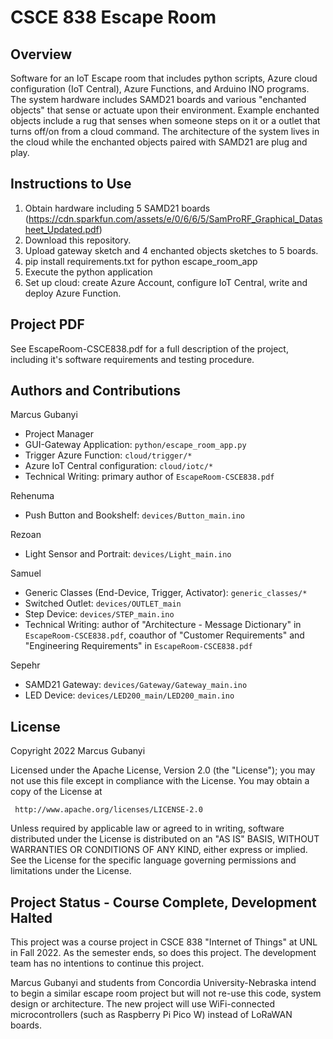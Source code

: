 # CSCE 838 Escape Room

## Overview
Software for an IoT Escape room that includes python scripts, Azure cloud configuration (IoT Central), Azure Functions, and Arduino INO programs. The system hardware includes SAMD21 boards and various "enchanted objects" that sense or actuate upon their environment. Example enchanted objects include a rug that senses when someone steps on it or a outlet that turns off/on from a cloud command. The architecture of the system lives in the cloud while the enchanted objects paired with SAMD21 are plug and play. 

## Instructions to Use
 1. Obtain hardware including 5 SAMD21 boards (https://cdn.sparkfun.com/assets/e/0/6/6/5/SamProRF_Graphical_Datasheet_Updated.pdf)
 2. Download this repository.
 3. Upload gateway sketch and 4 enchanted objects sketches to 5 boards.
 4. pip install requirements.txt for python escape_room_app
 5. Execute the python application
 6. Set up cloud: create Azure Account, configure IoT Central, write and deploy Azure Function.

## Project PDF
See EscapeRoom-CSCE838.pdf for a full description of the project, including it's software requirements and testing procedure.

## Authors and Contributions
Marcus Gubanyi 
 * Project Manager
 * GUI-Gateway Application: `python/escape_room_app.py`
 * Trigger Azure Function: `cloud/trigger/*`
 * Azure IoT Central configuration: `cloud/iotc/*`
 * Technical Writing: primary author of `EscapeRoom-CSCE838.pdf`

Rehenuma
 * Push Button and Bookshelf: `devices/Button_main.ino`

Rezoan
 * Light Sensor and Portrait: `devices/Light_main.ino`

Samuel 
 * Generic Classes (End-Device, Trigger, Activator): `generic_classes/*`
 * Switched Outlet: `devices/OUTLET_main`
 * Step Device: `devices/STEP_main.ino`
 * Technical Writing: author of "Architecture - Message Dictionary" in `EscapeRoom-CSCE838.pdf`, coauthor of "Customer Requirements" and "Engineering Requirements" in `EscapeRoom-CSCE838.pdf`

Sepehr
 * SAMD21 Gateway: `devices/Gateway/Gateway_main.ino`
 * LED Device: `devices/LED200_main/LED200_main.ino`
## License
   Copyright 2022 Marcus Gubanyi

   Licensed under the Apache License, Version 2.0 (the "License");
   you may not use this file except in compliance with the License.
   You may obtain a copy of the License at

     http://www.apache.org/licenses/LICENSE-2.0

   Unless required by applicable law or agreed to in writing, software
   distributed under the License is distributed on an "AS IS" BASIS,
   WITHOUT WARRANTIES OR CONDITIONS OF ANY KIND, either express or implied.
   See the License for the specific language governing permissions and
   limitations under the License.

## Project Status - Course Complete, Development Halted
This project was a course project in CSCE 838 "Internet of Things" at UNL in Fall 2022. As the semester ends, so does this project. The development team has no intentions to continue this project.

Marcus Gubanyi and students from Concordia University-Nebraska intend to begin a similar escape room project but will not re-use this code, system design or architecture. The new project will use WiFi-connected microcontrollers (such as Raspberry Pi Pico W) instead of LoRaWAN boards.
